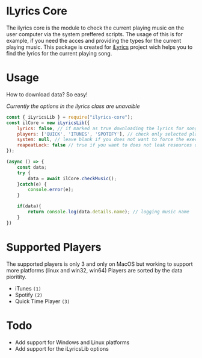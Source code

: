 # ILyrics Core
The ilyrics core is the module to check the current playing music on the user computer via the system preffered scripts.
The usage of this is for example, if you need the acces and providing the types for the current playing music.
This package is created for [iLyrics](https://github.com/Mondonno/iLyrics) project wich helps you to find the lyrics for the current playing song.

# Usage
How to download data? So easy!

*Currently the options in the ilyrics class are unavaible*
```js
const { iLyricsLib } = require("ilyrics-core");
const ilCore = new iLyricsLib({
    lyrics: false, // if marked as true downloading the lyrics for song on the check (soon will be deprecated)
    players: ['QUICK', 'ITUNES', 'SPOTIFY'], // check only selected players (if null checking all players)
    system: null, // leave blank if you does not want to force the execution system
    reapeatLock: false // true if you want to does not leak resources on the againist checks (useful in interval)
});

(async () => {
    const data;
    try {
        data = await ilCore.checkMusic();
    }catch(e) {
        console.error(e);
    }

    if(data){ 
        return console.log(data.details.name); // logging music name
    }
})
```

# Supported Players
The supported players is only 3 and only on MacOS but working to support more platforms (linux and win32, win64)
Players are sorted by the data pioritity.

- iTunes `(1)`
- Spotify `(2)`
- Quick Time Player `(3)`

# Todo

- Add support for Windows and Linux platforms
- Add support for the iLyricsLib options
